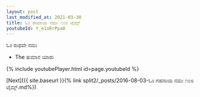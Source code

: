 ```yaml
---
layout: post
last_modified_at: 2021-03-30
title: ಓಂ ರಾಮಾಯ ನಮಃ ೧೦೮ ಟೈಮ್ಸ್
youtubeId: Y_e1oRrPpa0
---
```

 
 
 ಓಂ ರುಥವೇ ನಮಃ  
 
 -  The ತುಮಾನ ಯಾರು 
 
  
 
  
 
 
 
 
 
 


{% include youtubePlayer.html id=page.youtubeId %}
 
[Next]({{ site.baseurl }}{% link  split2/_posts/2016-08-03-ಓಂ ಗಹನಾಯ ನಮಃ ೧೦೮ ಟೈಮ್ಸ್.md%})
 
